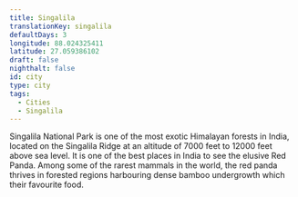 ```yaml
---
title: Singalila
translationKey: singalila
defaultDays: 3
longitude: 88.024325411
latitude: 27.059386102
draft: false
nighthalt: false
id: city
type: city
tags:
  - Cities
  - Singalila
---
```

Singalila National Park is one of the most exotic Himalayan forests in India, located on the Singalila Ridge at an altitude of 7000 feet to 12000 feet above sea level. It is one of the best places in India to see the elusive Red Panda. Among some of the rarest mammals in the world, the red panda thrives in forested regions harbouring dense bamboo undergrowth which their favourite food.